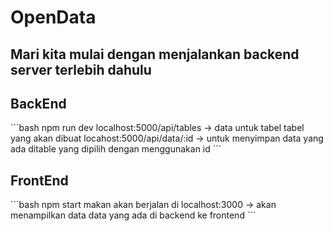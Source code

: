 <h1>OpenData</h1>

<h2>Mari kita mulai dengan menjalankan backend server terlebih dahulu</h2>
<h2>BackEnd</h2>
```bash
npm run dev
localhost:5000/api/tables -> data untuk tabel tabel yang akan dibuat
locahost:5000/api/data/:id -> untuk menyimpan data yang ada ditable yang dipilih dengan menggunakan id
```

<h2>FrontEnd</h2>
```bash
npm start
makan akan berjalan di localhost:3000 -> akan menampilkan data data yang ada di backend ke frontend
```
